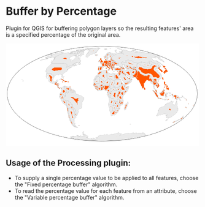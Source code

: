 Buffer by Percentage
==================

Plugin for QGIS for buffering polygon layers so the resulting features' area is a specified percentage of the original area.

![](world_buffered.png "Countries buffered to take up the area they would cover if they had the same population density as India")


Usage of the Processing plugin:
---------

- To supply a single percentage value to be applied to all features, choose the "Fixed percentage buffer" algorithm.
- To read the percentage value for each feature from an attribute, choose the "Variable percentage buffer" algorithm.


